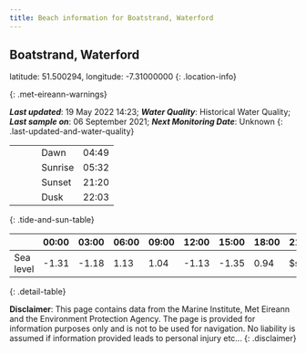 ```yaml
---
title: Beach information for Boatstrand, Waterford
---
```

## Boatstrand, Waterford 

latitude: 51.500294, longitude: -7.31000000
{: .location-info}


{: .met-eireann-warnings}

___Last updated___: 19 May 2022 14:23; ___Water Quality___: Historical Water Quality;
___Last sample on___: 06 September 2021; ___Next Monitoring Date___: Unknown
{: .last-updated-and-water-quality}

|   |   |   |   |   |
|---|---|---|---|---|
|   |   |   | Dawn  | 04:49 |
|   |   |   | Sunrise  | 05:32 |
|   |   |   | Sunset  | 21:20 |
|   |   |   | Dusk  | 22:03 |
{: .tide-and-sun-table}

<div></div>

| | 00:00 | 03:00 | 06:00 | 09:00 | 12:00 | 15:00 | 18:00 | 21:00 |
|---|---|---|---|---|---|---|---|---|
| Sea level | -1.31 | -1.18 | 1.13 | 1.04| -1.13 | -1.35 | 0.94 | $sl21 |
{: .detail-table}

__Disclaimer__: This page contains data from the Marine Institute,
Met Eireann and the Environment Protection Agency. The page is provided for
information purposes only and is not to be used for navigation. No liability
is assumed if information provided leads to personal injury etc...
{: .disclaimer}